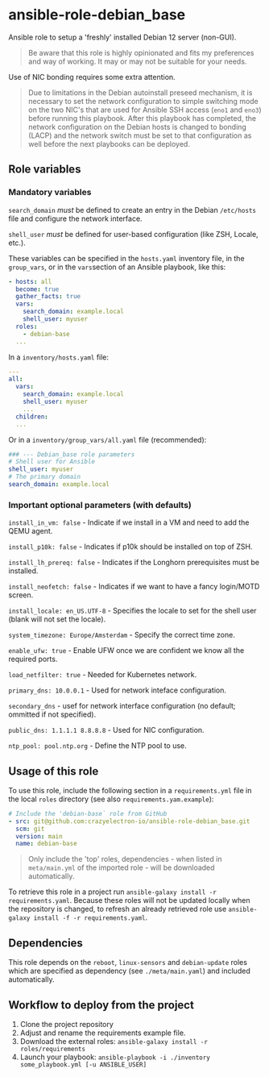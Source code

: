 # ansible-role-debian_base

Ansible role to setup a 'freshly' installed Debian 12 server (non-GUI).

> Be aware that this role is highly opinionated and fits my preferences and way of working.
> It may or may not be suitable for your needs.

Use of NIC bonding requires some extra attention.

> Due to limitations in the Debian autoinstall preseed mechanism, it is necessary to set the network configuration to simple switching mode on the two NIC's that are used for Ansible SSH access (`eno1` and `eno3`) before running this playbook.
> After this playbook has completed, the network configuration on the Debian hosts is changed to bonding (LACP) and the network switch must be set to that configuration as well before the next playbooks can be deployed.

## Role variables

### Mandatory variables

`search_domain` _must_ be defined to create an entry in the Debian `/etc/hosts` file and configure the network interface.

`shell_user` _must_ be defined for user-based configuration (like ZSH, Locale, etc.).

These variables can be specified in the `hosts.yaml` inventory file, in the `group_vars`, or in the `vars`section of an Ansible playbook, like this:

```yaml
- hosts: all
  become: true
  gather_facts: true
  vars:
    search_domain: example.local
    shell_user: myuser
  roles:
    - debian-base
  ...
```

In a `inventory/hosts.yaml` file:

```yaml
---
all:
  vars:
    search_domain: example.local
    shell_user: myuser
    ...
  children:
  ...
```

Or in a `inventory/group_vars/all.yaml` file (recommended):

```yaml
### --- Debian_base role parameters
# Shell user for Ansible
shell_user: myuser
# The primary domain
search_domain: example.local
```

### Important optional parameters (with defaults)

`install_in_vm: false` - Indicate if we install in a VM and need to add the QEMU agent.

`install_p10k: false` - Indicates if p10k should be installed on top of ZSH.

`install_lh_prereq: false` - Indicates if the Longhorn prerequisites must be installed.

`install_neofetch: false` - Indicates if we want to have a fancy login/MOTD screen.

`install_locale: en_US.UTF-8` - Specifies the locale to set for the shell user (blank will not set the locale).

`system_timezone: Europe/Amsterdam` - Specify the correct time zone.

`enable_ufw: true` - Enable UFW once we are confident we know all the required ports.

`load_netfilter: true` - Needed for Kubernetes network.

`primary_dns: 10.0.0.1` - Used for network inteface configuration.

`secondary_dns` - usef for network interface configuration (no default; ommitted if not specified).

`public_dns: 1.1.1.1 8.8.8.8` - Used for NIC configuration.

`ntp_pool: pool.ntp.org` -  Define the NTP pool to use.

## Usage of this role

To use this role, include the following section in a `requirements.yml` file in the local `roles` directory (see also `requirements.yam.example`):

```yaml
# Include the 'debian-base` role from GitHub
- src: git@github.com:crazyelectron-io/ansible-role-debian_base.git
  scm: git
  version: main
  name: debian-base
```

> Only include the 'top' roles, dependencies - when listed in `meta/main.yml` of the imported role - will be downloaded automatically.

To retrieve this role in a project run `ansible-galaxy install -r requirements.yaml`.
Because these roles will not be updated locally when the repository is changed, to refresh an already retrieved role use `ansible-galaxy install -f -r requirements.yaml`.

## Dependencies

This role depends on the `reboot`, `linux-sensors` and `debian-update` roles which are specified as dependency (see `./meta/main.yaml`) and included automatically.

## Workflow to deploy from the project

1. Clone the project repository
2. Adjust and rename the requirements example file.
3. Download the external roles: `ansible-galaxy install -r roles/requirements`
4. Launch your playbook: `ansible-playbook -i ./inventory some_playbook.yml [-u ANSIBLE_USER]`
